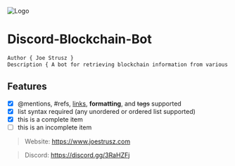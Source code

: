 ![Logo](https://www.joestrusz.com/images/logo_small.png)
# Discord-Blockchain-Bot
```css
Author { Joe Strusz }
Description { A bot for retrieving blockchain information from various explorer APIs. }
```
## Features
- [x] @mentions, #refs, [links](), **formatting**, and <del>tags</del> supported
- [x] list syntax required (any unordered or ordered list supported)
- [x] this is a complete item
- [ ] this is an incomplete item

> Website: https://www.joestrusz.com

> Discord: https://discord.gg/3RaHZFj

